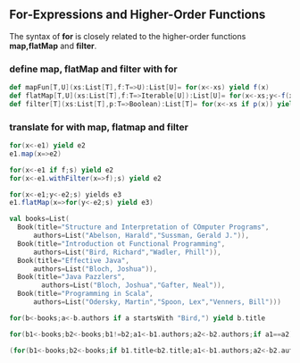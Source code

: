 ## For-Expressions and Higher-Order Functions
The syntax of **for** is closely related to the higher-order functions **map,flatMap** and **filter**.
### define map, flatMap and filter with for
```scala
def mapFun[T,U](xs:List[T],f:T=>U):List[U]= for(x<-xs) yield f(x)
def flatMap[T,U](xs:List[T],f:T=>Iterable[U]):List[U]= for(x<-xs;y<-f(x)) yield y
def filter[T](xs:List[T],p:T=>Boolean):List[T]= for(x<-xs if p(x)) yield x
```
### translate for with map, flatmap and filter
```scala
for(x<-e1) yield e2
e1.map(x=>e2)

for(x<-e1 if f;s) yield e2
for(x<-e1.withFilter(x=>f);s) yield e2

for(x<-e1;y<-e2;s) yields e3
e1.flatMap(x=>for(y<-e2;s) yield e3)
```

```scala
val books=List(
  Book(title="Structure and Interpretation of COmputer Programs",
      authors=List("Abelson, Harald","Sussman, Gerald J.")),
  Book(title="Introduction ot Functional Programming",
      authors=List("Bird, Richard","Wadler, Phill")),
  Book(title="Effective Java",
      authors=List("Bloch, Joshua")),
  Book(title="Java Pazzlers",
  		authors=List("Bloch, Joshua","Gafter, Neal")),
  Book(title="Programming in Scala",
      authors=List("Odersky, Martin","Spoon, Lex","Venners, Bill")))

for(b<-books;a<-b.authors if a startsWith "Bird,") yield b.title

for(b1<-books;b2<-books;b1!=b2;a1<-b1.authors;a2<-b2.authors;if a1==a2) yield a1

(for(b1<-books;b2<-books;if b1.title<b2.title;a1<-b1.authors;a2<-b2.authors;if a1==a2) yield a1).distinct
```
